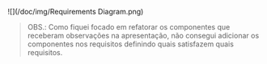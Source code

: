 ![](/doc/img/Requirements Diagram.png)

> OBS.: Como fiquei focado em refatorar os componentes que receberam observações na apresentação, não consegui adicionar os componentes nos requisitos definindo quais satisfazem quais requisitos.




